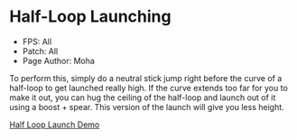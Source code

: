 # Half-Loop Launching
- FPS: All
- Patch: All
- Page Author: Moha

To perform this, simply do a neutral stick jump right before the curve of a half-loop to get launched really high. If the curve extends too far for you to make it out, you can hug the ceiling of the half-loop and launch out of it using a boost + spear. This version of the launch will give you less height.

[Half Loop Launch Demo](https://github.com/user-attachments/assets/2266863c-fc76-414e-acc4-a03a29a5c7c4)


